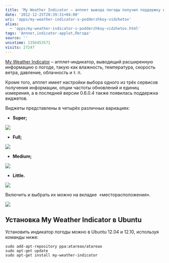 ```yaml
---
title: 'My Weather Indicator – апплет вывода погоды получил поддержку виджетов'
date: '2012-12-25T20:39:31+04:00'
uri: 'apps/my-weather-indicator-s-podderzhkoy-vidzhetov'
alias: 
  - 'apps/my-weather-indicator-s-podderzhkoy-vidzhetov.html'
tags: 'Апплет,indicator-applet,Погода'
source: ''
unixtime: 1356453571
visits: 27247
---
```

[My Weather Indicator](https://launchpad.net/my-weather-indicator) – апплет-индикатор, выводящий расширенную информацию о погоде, такую как влажность, температура, скорость ветра, давление, облачность и т. п.

Кроме того, апплет имеет настройки выбора одного из трёх сервисов получения информации, опции частоты обновлений и единиц измерения, а в последней версии 0.6.0.4 также появилась поддержка виджетов.

Виджеты представлены в четырёх различных вариациях:

*   **Super;**

[![](img/2012/12/25/20-00/my-weather-2-8306625015-o.jpg)](img/2012/12/25/20-00/my-weather-2-8306625015-o.jpg)

*   **Full;**

[![](img/2012/12/25/20-00/my-weather-3-8307671490-o.jpg)](img/2012/12/25/20-00/my-weather-3-8307671490-o.jpg)

*   **Medium;**

[![](img/2012/12/25/20-00/my-weather-4-8306623737-o.jpg)](img/2012/12/25/20-00/my-weather-4-8306623737-o.jpg)

*   **Little.**

[![](img/2012/12/25/20-00/my-weather-5-8306620765-o.jpg)](img/2012/12/25/20-00/my-weather-5-8306620765-o.jpg)

Включить и выбрать их можно на вкладке  «месторасположения».

[![](img/2012/12/25/20-00/my-weather-1-8306625251-o.jpg)](img/2012/12/25/20-00/my-weather-1-8306625251-o.jpg)

## Установка My Weather Indicator в Ubuntu

Установить индикатор погоды можно в Ubuntu 12.04 и 12.10, используя команды ниже:

```
sudo add-apt-repository ppa:atareao/atareao
sudo apt-get update
sudo apt-get install my-weather-indicator    
```
